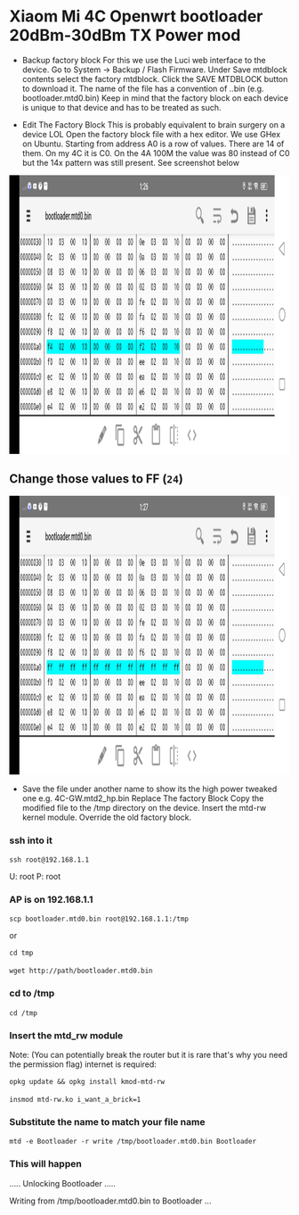#  Xiaom Mi 4C Openwrt bootloader 20dBm-30dBm TX Power mod


- Backup factory block
For this we use the Luci web interface to the device.
Go to System → Backup / Flash Firmware.
Under Save mtdblock contents select the factory mtdblock.
Click the SAVE MTDBLOCK button to download it.
The name of the file has a convention of <HOSTNAME>.<Partition name>.bin (e.g. bootloader.mtd0.bin)
Keep in mind that the factory block on each device is unique to that device and has to be treated as such.

- Edit The Factory Block
This is probably equivalent to brain surgery on a device LOL
Open the factory block file with a hex editor. We use GHex on Ubuntu.
Starting from address A0 is a row of values.
There are 14 of them.
On my 4C it is C0.
On the 4A 100M the value was 80 instead of C0 but the 14x pattern was still present.
See screenshot below


<img width="800" height="500" src="https://github.com/xiv3r/20dBm-30dBm-Xiaomi-Mi-4C-Router-Mod/blob/main/Main/Screenshot_20231227_132624.jpg">

## Change those values to FF (`24`)

<img width="800" height="500" src="https://github.com/xiv3r/20dBm-30dBm-Xiaomi-Mi-4C-Router-Mod/blob/main/Main/Screenshot_20231227_132730.jpg">



- Save the file under another name to show its the high power tweaked one e.g. 4C-GW.mtd2_hp.bin
Replace The factory Block
Copy the modified file to the /tmp directory on the device.
Insert the mtd-rw kernel module.
Override the old factory block.


### ssh into it

    ssh root@192.168.1.1

   U: root
   P: root

### AP is on 192.168.1.1

    scp bootloader.mtd0.bin root@192.168.1.1:/tmp
   
   or
    
    cd tmp
    
    wget http://path/bootloader.mtd0.bin

### cd to /tmp
   
    cd /tmp

### Insert the mtd_rw module 

Note: (You can potentially break the router but it is rare that's why you need the permission flag)
internet is required:

    opkg update && opkg install kmod-mtd-rw

    insmod mtd-rw.ko i_want_a_brick=1

### Substitute the name to match your file name
   
    mtd -e Bootloader -r write /tmp/bootloader.mtd0.bin Bootloader

### This will happen

.....
Unlocking Bootloader
.....

Writing from /tmp/bootloader.mtd0.bin to Bootloader ... 


